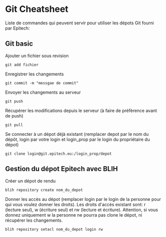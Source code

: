 # Git Cheatsheet

Liste de commandes qui peuvent servir pour utiliser les dépots Git fourni par Epitech:

## Git basic

Ajouter un fichier sous revision

```git
git add fichier
```

Enregistrer les changements

```git
git commit -m "messgae de commit"
```

Envoyer les changements au serveur

```git
git push
```

Récupérer les modifications depuis le serveur (à faire de préfèrence avant de push)

```git
git pull
```

Se connecter à un dépot déjà existant (remplacer depot par le nom du dépôt, login par votre login et login_prop par le login du propriétaire du dépot)

```git
git clone login@git.epitech.eu:/login_prop/depot
```

## Gestion du dépot Epitech avec BLIH

Créer un dépot de rendu

```blih
blih repository create nom_du_depot
```

Donner les accès au dépot (remplacer login par le login de la personne pour qui vous voulez donner les droits).
Les droits d'accès existant sont: r (lecture seul), w (écriture seul) et rw (lecture et écriture).
Attention, si vous donnez uniquement w la personne ne pourra pas clone le dépot, ni récupérer les changements.

```blih
blih repository setacl nom_du_depot login rw
```
